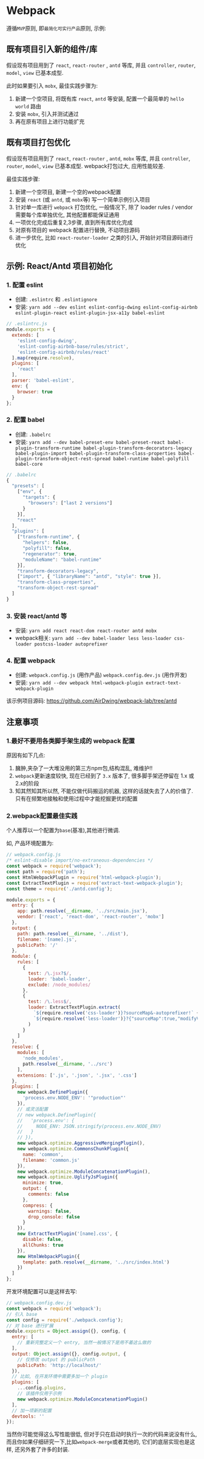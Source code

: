 # Webpack 

遵循`MVP`原则, 即`最简化可实行产品`原则, 示例:

## 既有项目引入新的组件/库

假设现有项目用到了 `react`, `react-router` ,  `antd` 等库, 并且 `controller`, `router`, `model`, `view` 已基本成型.

此时如果要引入 `mobx`, 最佳实践步骤为:

1. 新建一个空项目, 将既有库 `react`, `antd` 等安装, 配置一个最简单的 `hello world` 路由
2. 安装 `mobx`, 引入并测试通过
3. 再在原有项目上进行功能扩充

## 既有项目打包优化

假设现有项目用到了 `react`, `react-router` ,  `antd`, `mobx` 等库, 并且 `controller`, `router`, `model`, `view` 已基本成型. webpack打包过大, 应用性能较差.

最佳实践步骤:

1. 新建一个空项目, 新建一个空的webpack配置
2. 安装 `react` (或 `antd`, 或 `mobx`等) 写一个简单示例引入项目
3. 针对单一库进行 `webpack` 打包优化, 一般情况下, 除了 loader rules / vendor 需要每个库单独优化, 其他配置都能保证通用
4. 一项优化完成后重复2,3步骤, 直到所有库优化完成
5. 对原有项目的 webpack 配置进行替换, 不动项目源码
6. 进一步优化, 比如 `react-router-loader` 之类的引入, 开始针对项目源码进行优化

## 示例: React/Antd 项目初始化

### 1. 配置 eslint

- 创建: `.eslintrc` 和 `.eslintignore`
- 安装: `yarn add --dev eslint eslint-config-dwing eslint-config-airbnb eslint-plugin-react eslint-plugin-jsx-a11y babel-eslint`

```js
// .eslintrc.js
module.exports = {
  extends: [
    'eslint-config-dwing',
    'eslint-config-airbnb-base/rules/strict',
    'eslint-config-airbnb/rules/react'
  ].map(require.resolve),
  plugins: [
    'react'
  ],
  parser: 'babel-eslint',
  env: {
    browser: true
  }
};
```

### 2. 配置 babel

- 创建: `.babelrc`
- 安装: `yarn add --dev babel-preset-env babel-preset-react babel-plugin-transform-runtime babel-plugin-transform-decorators-legacy babel-plugin-import babel-plugin-transform-class-properties babel-plugin-transform-object-rest-spread babel-runtime babel-polyfill babel-core`

```js
// .babelrc
{
  "presets": [
    ["env", {
      "targets": {
        "browsers": ["last 2 versions"]
      }
    }],
    "react"
  ],
  "plugins": [
    ["transform-runtime", {
      "helpers": false,
      "polyfill": false,
      "regenerator": true,
      "moduleName": "babel-runtime"
    }],
    "transform-decorators-legacy",
    ["import", { "libraryName": "antd", "style": true }],
    "transform-class-properties",
    "transform-object-rest-spread"
  ]
}
```

### 3. 安装 react/antd 等

- 安装: `yarn add react react-dom react-router antd mobx`
- webpack相关: `yarn add --dev babel-loader less less-loader css-loader postcss-loader autoprefixer`

### 4. 配置 webpack

- 创建: `webpack.config.js` (用作产品) `webpack.config.dev.js` (用作开发)
- 安装: `yarn add --dev webpack html-webpack-plugin extract-text-webpack-plugin`

该示例项目源码: <https://github.com/AirDwing/webpack-lab/tree/antd>

## 注意事项

### 1.最好不要用各类脚手架生成的 webpack 配置

原因有如下几点:

1. 臃肿,夹杂了一大堆没用的第三方npm包,结构混乱, 难维护!!
2. `webpack`更新速度较快, 现在已经到了 `3.x` 版本了, 很多脚手架还停留在 1.x 或 2.x的阶段
3. 知其然知其所以然, 不能仅做代码搬运的机器, 这样的话就失去了人的价值了. 只有在频繁地接触和使用过程中才能挖掘更优的配置

### 2.webpack配置最佳实践

个人推荐以一个配置为`base`(基准),其他进行微调.

如, 产品环境配置为: 

```js
// webpack.config.js
/* eslint-disable import/no-extraneous-dependencies */
const webpack = require('webpack');
const path = require('path');
const HtmlWebpackPlugin = require('html-webpack-plugin');
const ExtractTextPlugin = require('extract-text-webpack-plugin');
const theme = require('./antd.config');

module.exports = {
  entry: {
    app: path.resolve(__dirname, '../src/main.jsx'),
    vendor: ['react', 'react-dom', 'react-router', 'mobx']
  },
  output: {
    path: path.resolve(__dirname, '../dist'),
    filename: '[name].js',
    publicPath: '/'
  },
  module: {
    rules: [
      {
        test: /\.jsx?$/,
        loader: 'babel-loader',
        exclude: /node_modules/
      },
      {
        test: /\.less$/,
        loader: ExtractTextPlugin.extract(
          `${require.resolve('css-loader')}?sourceMap&-autoprefixer!` +
          `${require.resolve('less-loader')}?{"sourceMap":true,"modifyVars":${JSON.stringify(theme)}}`
        )
      }
    ]
  },
  resolve: {
    modules: [
      'node_modules',
      path.resolve(__dirname, '../src')
    ],
    extensions: ['.js', '.json', '.jsx', '.css']
  },
  plugins: [
    new webpack.DefinePlugin({
      'process.env.NODE_ENV': '"production"'
    }),
    // 或灵活配置
    // new webpack.DefinePlugin({
    //   'process.env': {
    //     NODE_ENV: JSON.stringify(process.env.NODE_ENV)
    //   }
    // }),
    new webpack.optimize.AggressiveMergingPlugin(),
    new webpack.optimize.CommonsChunkPlugin({
      name: 'common',
      filename: 'common.js'
    }),
    new webpack.optimize.ModuleConcatenationPlugin(),
    new webpack.optimize.UglifyJsPlugin({
      minimize: true,
      output: {
        comments: false
      },
      compress: {
        warnings: false,
        drop_console: false
      }
    }),
    new ExtractTextPlugin('[name].css', {
      disable: false,
      allChunks: true
    }),
    new HtmlWebpackPlugin({
      template: path.resolve(__dirname, '../src/index.html')
    })
  ]
};
```

开发环境配置可以是这样去写:

```js
// webpack.config.dev.js
const webpack = require('webpack');
// 引入 base 
const config = require('./webpack.config');
// 对 base 进行扩展
module.exports = Object.assign({}, config, {
  entry: [
    // 重新完整定义一个 entry, 当然一般情况下是用不着这么做的
  ],
  output: Object.assign({}, config.output, {
    // 仅修改 output 的 publicPath
    publicPath: 'http://localhost/'
  }),
  // 比如, 在开发环境中需要多加一个 plugin
  plugins: [
    ...config.plugins,
    // 该插件仅用于示例
    new webpack.optimize.ModuleConcatenationPlugin()
  ],
  // 加一项新的配置
  devtools: ''
});
```

当然你可能觉得这么写性能很低, 但对于只在启动时执行一次的代码来说没有什么, 而且你如果仔细研究一下,比如`webpack-merge`或者其他的, 它们的底层实现也是这样, 还另外套了许多的封装.
